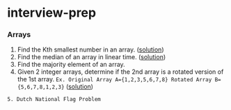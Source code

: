 # interview-prep

### Arrays
1. Find the Kth smallest number in an array. ([solution](https://github.com/ankeshanand/interview-prep/blob/master/arrays/quickselect.py))
2. Find the median of an array in linear time. 
([solution](https://github.com/ankeshanand/interview-prep/blob/master/arrays/median.py))
3. Find the majority element of an array. 
4. Given 2 integer arrays, determine if the 2nd array is a rotated version of the 1st array.
  ```Ex. Original Array A={1,2,3,5,6,7,8} Rotated Array B={5,6,7,8,1,2,3}```
  ([solution](https://github.com/ankeshanand/interview-prep/blob/master/arrays/checkrotation.py))
  ```
5. Dutch National Flag Problem
